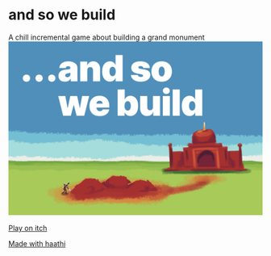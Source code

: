 # and so we build

A chill incremental game about building a grand monument
![game thumbnail](and_so_we_build.png)

[Play on itch](https://chapliboy.itch.io/and-so-we-build)

[Made with haathi](https://github.com/samhattangady/haathi)


